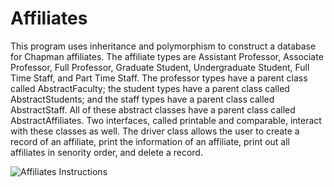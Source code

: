 # Affiliates

This program uses inheritance and polymorphism to construct a database for Chapman affiliates. The affiliate types are Assistant Professor, Associate Professor, Full Professor, Graduate Student, Undergraduate Student, Full Time Staff, and Part Time Staff. The professor types have a parent class called AbstractFaculty; the student types have a parent class called AbstractStudents; and the staff types have a parent class called AbstractStaff. All of these abstract classes have a parent class called AbstractAffiliates. Two interfaces, called printable and comparable, interact with these classes as well. The driver class allows the user to create a record of an affiliate, print the information of an affiliate, print out all affiliates in senority order, and delete a record.

![Affiliates Instructions](https://github.com/coleternes/gifs/blob/main/cpsc231/affiliate.gif)

